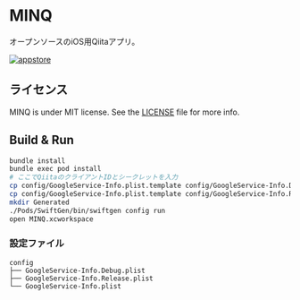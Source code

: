 # MINQ

オープンソースのiOS用Qiitaアプリ。

[![appstore](https://keitaoouchi.github.io/minq-web/images/apple.svg)](https://itunes.apple.com/jp/app/%E3%83%8B%E3%83%A5%E3%83%BC%E3%82%B9%E3%82%A2%E3%83%97%E3%83%AA%E6%84%9F%E8%A6%9A%E3%81%AEqiita%E3%83%AA%E3%83%BC%E3%83%80%E3%83%BC-minq/id1130700537?mt=8)

## ライセンス

MINQ is under MIT license. See the [LICENSE](LICENSE) file for more info.

## Build & Run

```bash
bundle install
bundle exec pod install
# ここでQiitaのクライアントIDとシークレットを入力
cp config/GoogleService-Info.plist.template config/GoogleService-Info.Debug.plist
cp config/GoogleService-Info.plist.template config/GoogleService-Info.Release.plist
mkdir Generated
./Pods/SwiftGen/bin/swiftgen config run
open MINQ.xcworkspace
```

### 設定ファイル

```
config
├── GoogleService-Info.Debug.plist
├── GoogleService-Info.Release.plist
└── GoogleService-Info.plist
```
